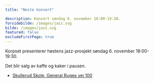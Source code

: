 ```yaml
---
title: "Neste konsert"

description: Konsert søndag 6. november 18:00-19:30.
forsidebilde: /images/jazz.svg
bilde: /images/jazz.svg
featured: false
excludeFirstPage: true
---
```


Korpset presenterer høstens jazz-prosjekt søndag 6. november 18:00-19:30.

Det blir salg av kaffe og kaker i pausen.

* [Skullerud Skole, General Ruges vei 100](https://goo.gl/maps/bscYCQA1xXxtbNVe9)
